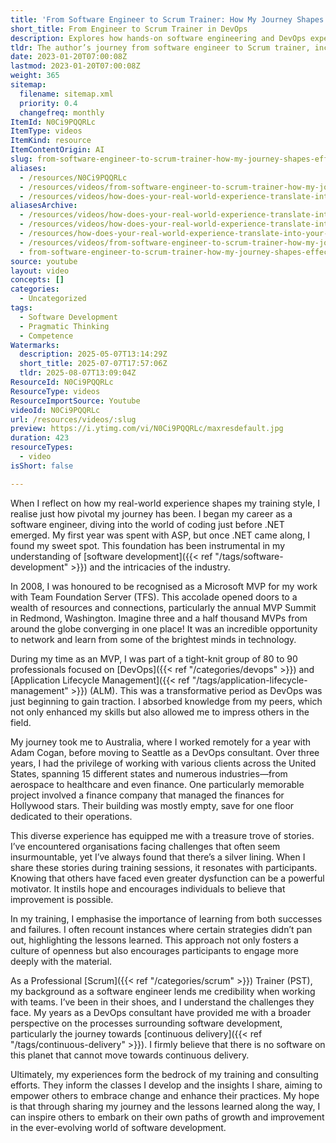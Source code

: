 ```yaml
---
title: 'From Software Engineer to Scrum Trainer: How My Journey Shapes Effective DevOps Training'
short_title: From Engineer to Scrum Trainer in DevOps
description: Explores how hands-on software engineering and DevOps experience informs practical, relatable Scrum training, emphasising real-world lessons and continuous improvement.
tldr: The author’s journey from software engineer to Scrum trainer, including recognition as a Microsoft MVP and extensive DevOps consulting across multiple industries, shapes a practical and relatable training style. Key insights include the value of learning from both successes and failures, the motivational power of real-world stories, and the belief that any team can move toward continuous delivery. Development managers should consider leveraging trainers with hands-on experience to inspire teams and drive meaningful change.
date: 2023-01-20T07:00:08Z
lastmod: 2023-01-20T07:00:08Z
weight: 365
sitemap:
  filename: sitemap.xml
  priority: 0.4
  changefreq: monthly
ItemId: N0Ci9PQQRLc
ItemType: videos
ItemKind: resource
ItemContentOrigin: AI
slug: from-software-engineer-to-scrum-trainer-how-my-journey-shapes-effective-devops-training
aliases:
  - /resources/N0Ci9PQQRLc
  - /resources/videos/from-software-engineer-to-scrum-trainer-how-my-journey-shapes-effective-devops-training
  - /resources/videos/how-does-your-real-world-experience-translate-into-your-training-style
aliasesArchive:
  - /resources/videos/how-does-your-real-world-experience-translate-into-your-training-style
  - /resources/videos/how-does-your-real-world-experience-translate-into-your-training-style-
  - /resources/how-does-your-real-world-experience-translate-into-your-training-style-
  - /resources/videos/from-software-engineer-to-scrum-trainer-how-my-journey-shapes-effective-devops-training
  - from-software-engineer-to-scrum-trainer-how-my-journey-shapes-effective-devops-training
source: youtube
layout: video
concepts: []
categories:
  - Uncategorized
tags:
  - Software Development
  - Pragmatic Thinking
  - Competence
Watermarks:
  description: 2025-05-07T13:14:29Z
  short_title: 2025-07-07T17:57:06Z
  tldr: 2025-08-07T13:09:04Z
ResourceId: N0Ci9PQQRLc
ResourceType: videos
ResourceImportSource: Youtube
videoId: N0Ci9PQQRLc
url: /resources/videos/:slug
preview: https://i.ytimg.com/vi/N0Ci9PQQRLc/maxresdefault.jpg
duration: 423
resourceTypes:
  - video
isShort: false

---
```

When I reflect on how my real-world experience shapes my training style, I realise just how pivotal my journey has been. I began my career as a software engineer, diving into the world of coding just before .NET emerged. My first year was spent with ASP, but once .NET came along, I found my sweet spot. This foundation has been instrumental in my understanding of [software development]({{< ref "/tags/software-development" >}}) and the intricacies of the industry.

In 2008, I was honoured to be recognised as a Microsoft MVP for my work with Team Foundation Server (TFS). This accolade opened doors to a wealth of resources and connections, particularly the annual MVP Summit in Redmond, Washington. Imagine three and a half thousand MVPs from around the globe converging in one place! It was an incredible opportunity to network and learn from some of the brightest minds in technology.

During my time as an MVP, I was part of a tight-knit group of 80 to 90 professionals focused on [DevOps]({{< ref "/categories/devops" >}}) and [Application Lifecycle Management]({{< ref "/tags/application-lifecycle-management" >}}) (ALM). This was a transformative period as DevOps was just beginning to gain traction. I absorbed knowledge from my peers, which not only enhanced my skills but also allowed me to impress others in the field. 

My journey took me to Australia, where I worked remotely for a year with Adam Cogan, before moving to Seattle as a DevOps consultant. Over three years, I had the privilege of working with various clients across the United States, spanning 15 different states and numerous industries—from aerospace to healthcare and even finance. One particularly memorable project involved a finance company that managed the finances for Hollywood stars. Their building was mostly empty, save for one floor dedicated to their operations. 

This diverse experience has equipped me with a treasure trove of stories. I’ve encountered organisations facing challenges that often seem insurmountable, yet I’ve always found that there’s a silver lining. When I share these stories during training sessions, it resonates with participants. Knowing that others have faced even greater dysfunction can be a powerful motivator. It instils hope and encourages individuals to believe that improvement is possible.

In my training, I emphasise the importance of learning from both successes and failures. I often recount instances where certain strategies didn’t pan out, highlighting the lessons learned. This approach not only fosters a culture of openness but also encourages participants to engage more deeply with the material. 

As a Professional [Scrum]({{< ref "/categories/scrum" >}}) Trainer (PST), my background as a software engineer lends me credibility when working with teams. I’ve been in their shoes, and I understand the challenges they face. My years as a DevOps consultant have provided me with a broader perspective on the processes surrounding software development, particularly the journey towards [continuous delivery]({{< ref "/tags/continuous-delivery" >}}). I firmly believe that there is no software on this planet that cannot move towards continuous delivery. 

Ultimately, my experiences form the bedrock of my training and consulting efforts. They inform the classes I develop and the insights I share, aiming to empower others to embrace change and enhance their practices. My hope is that through sharing my journey and the lessons learned along the way, I can inspire others to embark on their own paths of growth and improvement in the ever-evolving world of software development.
